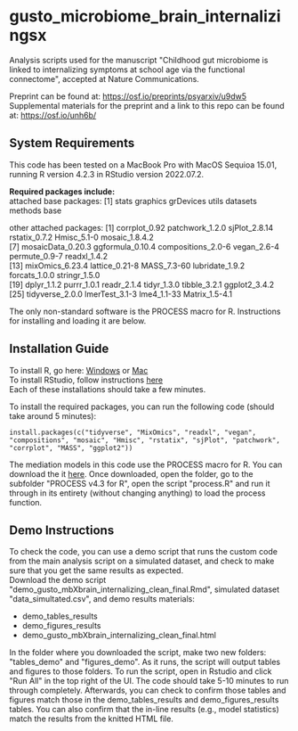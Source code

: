 # gusto_microbiome_brain_internalizingsx
Analysis scripts used for the manuscript "Childhood gut microbiome is linked to internalizing symptoms at school age via the functional connectome", accepted at Nature Communications. 

Preprint can be found at: https://osf.io/preprints/psyarxiv/u9dw5 
Supplemental materials for the preprint and a link to this repo can be found at: https://osf.io/unh6b/

## System Requirements
This code has been tested on a MacBook Pro with MacOS Sequioa 15.01, running R version 4.2.3 in RStudio version 2022.07.2.   

**Required packages include:**   
attached base packages:
[1] stats     graphics  grDevices utils     datasets  methods   base     

other attached packages:
 [1] corrplot_0.92      patchwork_1.2.0    sjPlot_2.8.14      rstatix_0.7.2      Hmisc_5.1-0        mosaic_1.8.4.2    
 [7] mosaicData_0.20.3  ggformula_0.10.4   compositions_2.0-6 vegan_2.6-4        permute_0.9-7      readxl_1.4.2      
[13] mixOmics_6.23.4    lattice_0.21-8     MASS_7.3-60        lubridate_1.9.2    forcats_1.0.0      stringr_1.5.0     
[19] dplyr_1.1.2        purrr_1.0.1        readr_2.1.4        tidyr_1.3.0        tibble_3.2.1       ggplot2_3.4.2     
[25] tidyverse_2.0.0    lmerTest_3.1-3     lme4_1.1-33        Matrix_1.5-4.1   

The only non-standard software is the PROCESS macro for R. Instructions for installing and loading it are below. 

## Installation Guide  
To install R, go here: [Windows](https://cran.r-project.org/bin/windows/base/old/) or [Mac](https://cran.r-project.org/bin/macosx/)  
To install RStudio, follow instructions [here](https://posit.co/download/rstudio-desktop/)  
Each of these installations should take a few minutes.   

To install the required packages, you can run the following code (should take around 5 minutes):
```
install.packages(c("tidyverse", "MixOmics", "readxl", "vegan", "compositions", "mosaic", "Hmisc", "rstatix", "sjPlot", "patchwork", "corrplot", "MASS", "ggplot2"))
```
The mediation models in this code use the PROCESS macro for R. You can download the it [here](https://haskayne.ucalgary.ca/CCRAM/resource-hub). Once downloaded, open the folder, go to the subfolder "PROCESS v4.3 for R", open the script "process.R" and run it through in its entirety (without changing anything) to load the process function. 

## Demo Instructions 
To check the code, you can use a demo script that runs the custom code from the main analysis script on a simulated dataset, and check to make sure that you get the same results as expected.  
Download the demo script "demo_gusto_mbXbrain_internalizing_clean_final.Rmd", simulated dataset "data_simultated.csv", and demo results materials:
* demo_tables_results
* demo_figures_results
* demo_gusto_mbXbrain_internalizing_clean_final.html

In the folder where you downloaded the script, make two new folders: "tables_demo" and "figures_demo". As it runs, the script will output tables and figures to those folders. To run the script, open in Rstudio and click "Run All" in the top right of the UI. The code should take 5-10 minutes to run through completely. Afterwards, you can check to confirm those tables and figures match those in the demo_tables_results and demo_figures_results tables. You can also confirm that the in-line results (e.g., model statistics) match the results from the knitted HTML file. 


